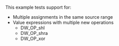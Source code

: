 This example tests support for:

* Multiple assignments in the same source range
* Value expressions with multiple new operations
  * DW_OP_shl
  * DW_OP_shra
  * DW_OP_xor
